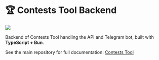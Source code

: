 # 🏆 Contests Tool Backend

![](https://raw.githubusercontent.com/OpenBuilders/contest-tool/master/docs/Demo.gif)

Backend of Contests Tool handling the API and Telegram bot, built with **TypeScript + Bun**.

See the main repository for full documentation: [Contests Tool](https://github.com/OpenBuilders/contest-tool)
